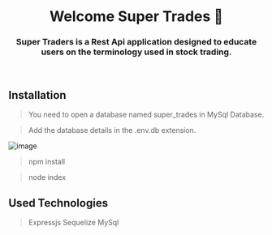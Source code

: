 <h1 align="center">Welcome Super Trades 👋</h1> 



<h3 align="center">Super Traders is a Rest Api application designed to educate users on the terminology used in stock trading. 
</h3>

<br>


## Installation 
> You need to open a database named super_trades in MySql Database.

> Add the database details in the .env.db extension.

![image](https://user-images.githubusercontent.com/88143919/220453979-8391d5dc-2e8e-47e8-a5ee-5e46f1959ac2.png)

> npm install

> node index

## Used Technologies
>Expressjs Sequelize  MySql 


 
